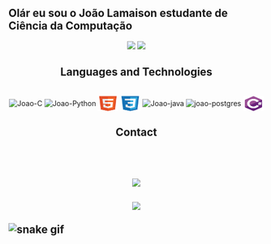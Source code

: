 ## Olár eu sou o João Lamaison estudante de Ciência da Computação







<div align="center">
  <img height="180em" src="https://github-readme-stats.vercel.app/api?username=lamaison22&show_icons=true&theme=tokyonight" />
  <img height="180em" src="https://github-readme-stats.vercel.app/api/top-langs/?username=lamaison22&layout=compact&langs_count=7&theme=tokyonight"/>
</div>

<p><h2 align="center">Languages and Technologies</h2></p>

<div align="center" style="display: inline_block"><br>
  <img align="center" alt="Joao-C" height="30" width="40" src="https://cdn.jsdelivr.net/gh/devicons/devicon/icons/c/c-original.svg">
  
  <img align="center" alt="Joao-Python" height="30" width="40" src="https://cdn.jsdelivr.net/gh/devicons/devicon/icons/python/python-original.svg">
        
  <img align="center" alt="Joao-html" height="30" width="40" src="https://raw.githubusercontent.com/devicons/devicon/master/icons/html5/html5-original.svg">
  <img align="center" alt="Joao-CSS" height="30" width="40" src="https://raw.githubusercontent.com/devicons/devicon/master/icons/css3/css3-original.svg">
  <img align="center" alt="Joao-java" height="30" width="40" src="https://cdn.jsdelivr.net/gh/devicons/devicon/icons/java/java-original.svg" >
          
  <img align="center" alt="joao-postgres" height="30" width="40" src="https://cdn.jsdelivr.net/gh/devicons/devicon/icons/postgresql/postgresql-original.svg" >
          
  <img align="center" alt="Joao-Csharp" height="30" width="40" src="https://raw.githubusercontent.com/devicons/devicon/master/icons/csharp/csharp-original.svg">
  
</div>
 
 
<p><h2 align="center">Contact <h2></p>
<div align="center" style="display: inline_block"><br/>

  <a href="https://instagram.com/joaolamaison" target="_blank"><img src="https://img.shields.io/badge/-Instagram-%23E4405F?style=for-the-badge&logo=instagram&logoColor=white" target="_blank"></a>
 

  <a href = "mailto:joao_lamaison@hotmail.com"><img src="https://img.shields.io/badge/-Gmail-%23333?style=for-the-badge&logo=gmail&logoColor=white" target="_blank"></a>
  
</div>
  
  
  ![snake gif](https://github.com/lamaison22/lamaison22/blob/output/github-contribution-grid-snake.svg)

<!--
**lamaison22/lamaison22** is a ✨ _special_ ✨ repository because its `README.md` (this file) appears on your GitHub profile.

Here are some ideas to get you started:

- 🔭 I’m currently working on ...
- 🌱 I’m currently learning ...
- 👯 I’m looking to collaborate on ...
- 🤔 I’m looking for help with ...
- 💬 Ask me about ...
- 📫 How to reach me: ...
- 😄 Pronouns: ...
- ⚡ Fun fact: ...
-->
